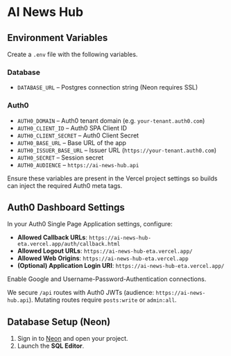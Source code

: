 # AI News Hub

## Environment Variables

Create a `.env` file with the following variables.

### Database

- `DATABASE_URL` – Postgres connection string (Neon requires SSL)

### Auth0

- `AUTH0_DOMAIN` – Auth0 tenant domain (e.g. `your-tenant.auth0.com`)
- `AUTH0_CLIENT_ID` – Auth0 SPA Client ID
- `AUTH0_CLIENT_SECRET` – Auth0 Client Secret
- `AUTH0_BASE_URL` – Base URL of the app
- `AUTH0_ISSUER_BASE_URL` – Issuer URL (`https://your-tenant.auth0.com`)
- `AUTH0_SECRET` – Session secret
- `AUTH0_AUDIENCE` – `https://ai-news-hub.api`

Ensure these variables are present in the Vercel project settings so builds can inject the required Auth0 meta tags.

## Auth0 Dashboard Settings

In your Auth0 Single Page Application settings, configure:

- **Allowed Callback URLs**: `https://ai-news-hub-eta.vercel.app/auth/callback.html`
- **Allowed Logout URLs**: `https://ai-news-hub-eta.vercel.app/`
- **Allowed Web Origins**: `https://ai-news-hub-eta.vercel.app`
- **(Optional) Application Login URI**: `https://ai-news-hub-eta.vercel.app/`

Enable Google and Username-Password-Authentication connections.

We secure `/api` routes with Auth0 JWTs (audience: `https://ai-news-hub.api`). Mutating routes require `posts:write` or `admin:all`.

## Database Setup (Neon)

1. Sign in to [Neon](https://neon.tech) and open your project.
2. Launch the **SQL Editor**.
